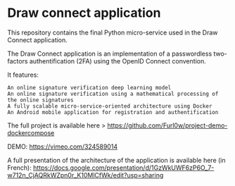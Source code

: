 # Draw connect application

This repository contains the final Python micro-service used in the Draw Connect application.

The Draw Connect application is an implementation of a passwordless two-factors authentification (2FA) using the OpenID Connect convention.

It features:

    An online signature verification deep learning model
    An online signature verification using a mathematical processing of the online signatures
    A fully scalable micro-service-oriented architecture using Docker
    An Android mobile application for registration and authentification

The full project is available here > https://github.com/Furl0w/project-demo-dockercompose

DEMO: https://vimeo.com/324589014

A full presentation of the architecture of the application is available here (in French): https://docs.google.com/presentation/d/1GzWkUWF6zP6O_7-w712n_CjAQRkWZpn0r_K10MlCfWk/edit?usp=sharing
